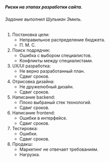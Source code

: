 ##### Риски на этапах разработки сайта.
###### Задание выполнил Шульман Эмиль.

1. Постановка цели:
    * Неправильное распределение бюджета.
    * П. М. С.
2. Поиск подрядчик:
    * Ошибка с выбором специалистов.
    * Конфликты между специалистами.
3. UX/UI разработка:
    * Не верно разработанный план.
    * Сдвиг сроков.
4. Отрисовка дизайна:
    * Не дружелюбный дизайн.
    * Сдвиг сроков.
5. Написание backend:
    * Плохо выбраный стек технологий.
    * Сдвиг сроков.
6. Написание frontend:
    * Ошибки в интерфейсе.
    * Сдвиг сроков.
7. Тестировка:
    * Ошибки.
    * Сдвиг сроков.
8. Продакш:
    * Маркетинг не отвечает требованиям.
    * Нагрузка.
